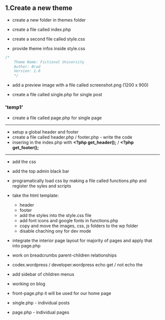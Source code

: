 ## 1.Create a new theme

- create a new folder in themes folder

- create a file called index.php

- create a second file called style.css

- provide theme infos inside style.css

```css
/*
    Theme Name: Fictional University
    Author: Brad
    Version: 1.0
    */
```

- add a preview image with a file called screenshot.png (1200 x 900)

- create a file called single.php for single post

 ### **'temp1'**
- create a file called page.php for single page
-------

- setup a global header and footer
- create a file called header.php / footer.php - write the code
- insering in the index.php with **<?php get_header();** / **<?php get_footer();**

-------
- add the css

- add the top admin black bar

- programatically load css by making a file called functions.php and register the syles and scripts

- take the html template:
     - header
     - footer
     - add the styles into the style.css file
     - add font icons and google fonts in functions.php
     - copy and move the images, css, js folders to the wp folder
     - disable chaching ony for dev mode

- integrate the interior page layout for majority of pages and apply that into page.php
- work on breadcrumbs parent-children relationships
- codex.wordpress / developer.wordpress echo get / not echo the
- add sidebar of children menus
- working on blog
- front-page.php it will be used for our home page
- single.php - individual posts
- page.php - individual pages